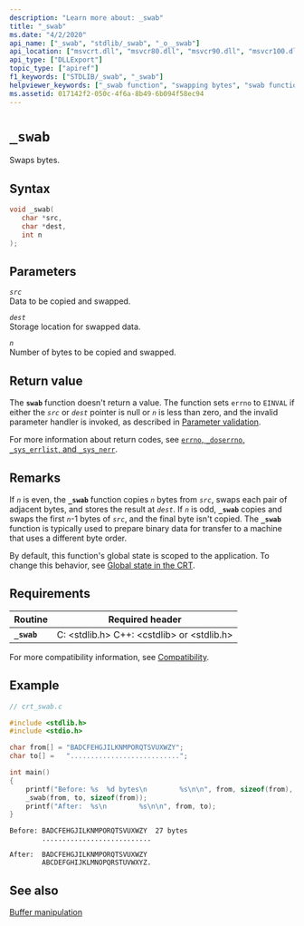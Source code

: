 ```yaml
---
description: "Learn more about: _swab"
title: "_swab"
ms.date: "4/2/2020"
api_name: ["_swab", "stdlib/_swab", "_o__swab"]
api_location: ["msvcrt.dll", "msvcr80.dll", "msvcr90.dll", "msvcr100.dll", "msvcr100_clr0400.dll", "msvcr110.dll", "msvcr110_clr0400.dll", "msvcr120.dll", "msvcr120_clr0400.dll", "ucrtbase.dll", "api-ms-win-crt-utility-l1-1-0.dll"]
api_type: ["DLLExport"]
topic_type: ["apiref"]
f1_keywords: ["STDLIB/_swab", "_swab"]
helpviewer_keywords: ["_swab function", "swapping bytes", "swab function", "bytes, swapping"]
ms.assetid: 017142f2-050c-4f6a-8b49-6b094f58ec94
---
```

# `_swab`

Swaps bytes.

## Syntax

```C
void _swab(
   char *src,
   char *dest,
   int n
);
```

## Parameters

*`src`*\
Data to be copied and swapped.

*`dest`*\
Storage location for swapped data.

*`n`*\
Number of bytes to be copied and swapped.

## Return value

The **`swab`** function doesn't return a value. The function sets `errno` to `EINVAL` if either the *`src`* or *`dest`* pointer is null or *`n`* is less than zero, and the invalid parameter handler is invoked, as described in [Parameter validation](../parameter-validation.md).

For more information about return codes, see [`errno`, `_doserrno`, `_sys_errlist`, and `_sys_nerr`](../errno-doserrno-sys-errlist-and-sys-nerr.md).

## Remarks

If *`n`* is even, the **`_swab`** function copies *`n`* bytes from *`src`*, swaps each pair of adjacent bytes, and stores the result at *`dest`*. If *`n`* is odd, **`_swab`** copies and swaps the first *`n`*-1 bytes of *`src`*, and the final byte isn't copied. The **`_swab`** function is typically used to prepare binary data for transfer to a machine that uses a different byte order.

By default, this function's global state is scoped to the application. To change this behavior, see [Global state in the CRT](../global-state.md).

## Requirements

| Routine | Required header |
|---|---|
| **`_swab`** | C: \<stdlib.h> C++: \<cstdlib> or \<stdlib.h> |

For more compatibility information, see [Compatibility](../compatibility.md).

## Example

```C
// crt_swab.c

#include <stdlib.h>
#include <stdio.h>

char from[] = "BADCFEHGJILKNMPORQTSVUXWZY";
char to[] =   "...........................";

int main()
{
    printf("Before: %s  %d bytes\n        %s\n\n", from, sizeof(from), to);
    _swab(from, to, sizeof(from));
    printf("After:  %s\n        %s\n\n", from, to);
}
```

```Output
Before: BADCFEHGJILKNMPORQTSVUXWZY  27 bytes
        ...........................

After:  BADCFEHGJILKNMPORQTSVUXWZY
        ABCDEFGHIJKLMNOPQRSTUVWXYZ.
```

## See also

[Buffer manipulation](../buffer-manipulation.md)

